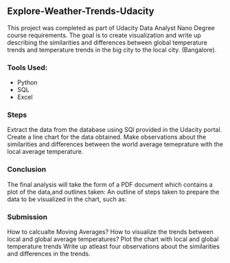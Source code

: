 ## Explore-Weather-Trends-Udacity
This project was completed as part of Udacity Data Analyst Nano Degree course requirements. The goal is to create visualization and write up describing the similarities and differences between global temperature trends and temperature trends in the big city to the local city. (Bangalore).

### Tools Used:
* Python
* SQL
* Excel

### Steps
Extract the data from the database using SQl provided in the Udacity portal.
Create a line chart for the data obtained.
Make observations about the similarities and differences between the world average temeprature with the local average temperature.

### Conclusion
The final analysis will take the form of a PDF document which contains a plot of the data,and outlines taken:
An outline of steps taken to prepare the data to be visualized in the chart, such as:

### Submission
How to calcualte Moving Averages?
How to visualize the trends between local and global average temperatures?
Plot the chart with local and global temperature trends
Write up atleast four observations about the similarities and differences in the trends.
